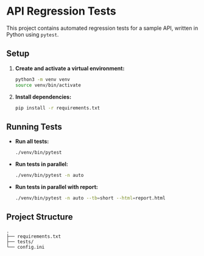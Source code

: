 # API Regression Tests

This project contains automated regression tests for a sample API, written in Python using `pytest`.

## Setup

1.  **Create and activate a virtual environment:**
    ```bash
    python3 -m venv venv
    source venv/bin/activate
    ```

2.  **Install dependencies:**
    ```bash
    pip install -r requirements.txt
    ```

## Running Tests

*   **Run all tests:**
    ```bash
    ./venv/bin/pytest
    ```

*   **Run tests in parallel:**
    ```bash
    ./venv/bin/pytest -n auto
    ```

*   **Run tests in parallel with report:**
    ```bash
    ./venv/bin/pytest -n auto --tb=short --html=report.html
    ```

## Project Structure

```
.
├── requirements.txt
├── tests/
└── config.ini
```